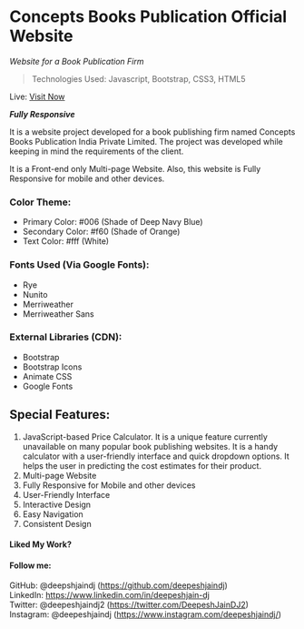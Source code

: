 # Concepts Books Publication Official Website

_Website for a Book Publication Firm_

> Technologies Used: Javascript, Bootstrap, CSS3, HTML5

Live: [Visit Now]()

***Fully Responsive***

It is a website project developed for a book publishing firm named Concepts Books Publication India Private Limited. The project was developed while keeping in mind the requirements of the client. 

It is a Front-end only Multi-page Website. Also, this website is Fully Responsive for mobile and other devices.

### Color Theme: 
- Primary Color: #006 (Shade of Deep Navy Blue)
- Secondary Color: #f60 (Shade of Orange)
- Text Color: #fff (White)

### Fonts Used (Via Google Fonts):
- Rye
- Nunito
- Merriweather
- Merriweather Sans

### External Libraries (CDN):
- Bootstrap
- Bootstrap Icons
- Animate CSS
- Google Fonts

## Special Features:
1. JavaScript-based Price Calculator. It is a unique feature currently unavailable on many popular book publishing websites. It is a handy calculator with a user-friendly interface and quick dropdown options. It helps the user in predicting the cost estimates for their product.
2. Multi-page Website
3. Fully Responsive for Mobile and other devices
4. User-Friendly Interface
5. Interactive Design
6. Easy Navigation
7. Consistent Design

#### Liked My Work?

#### Follow me:
GitHub: @deepshjaindj (https://github.com/deepeshjaindj) <br>
LinkedIn: https://www.linkedin.com/in/deepeshjain-dj <br>
Twitter: @deepeshjaindj2 (https://twitter.com/DeepeshJainDJ2) <br>
Instagram: @deepeshjaindj (https://www.instagram.com/deepeshjaindj/)
